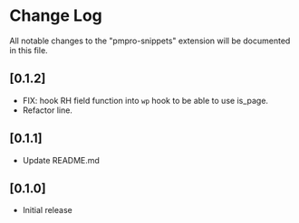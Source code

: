 # Change Log

All notable changes to the "pmpro-snippets" extension will be documented in this file.


[//]: # (Check Keep a Changelog, http://keepachangelog.com/, for recommendations on how to structure this file.)

## [0.1.2]

- FIX: hook RH field function into `wp` hook to be able to use is_page.
- Refactor line.

## [0.1.1]

- Update README.md
## [0.1.0]

- Initial release